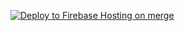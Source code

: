 [![Deploy to Firebase Hosting on merge](https://github.com/VicentePSalcedo/starRailTeamTracker/actions/workflows/firebase-hosting-merge.yml/badge.svg)](https://github.com/VicentePSalcedo/starRailTeamTracker/actions/workflows/firebase-hosting-merge.yml)
